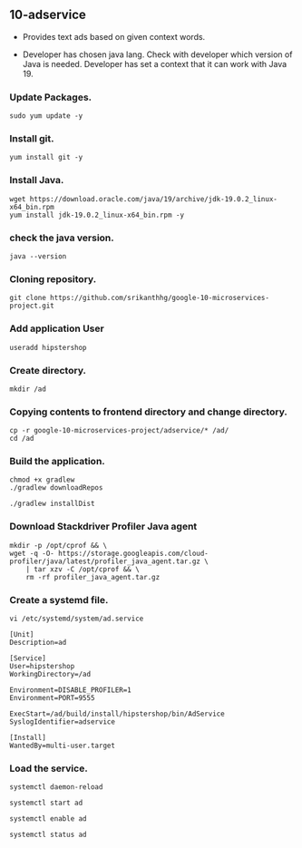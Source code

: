 ## 10-adservice

* Provides text ads based on given context words.

* Developer has chosen java lang. Check with developer which version of Java is needed. Developer has set a context that it can work with Java 19.

### Update Packages.
```
sudo yum update -y
```
### Install git.
```
yum install git -y
```

### Install Java.
```
wget https://download.oracle.com/java/19/archive/jdk-19.0.2_linux-x64_bin.rpm
yum install jdk-19.0.2_linux-x64_bin.rpm -y
```
### check the java version.
```
java --version
```
### Cloning repository.
```
git clone https://github.com/srikanthhg/google-10-microservices-project.git
```
### Add application User
```
useradd hipstershop
```
### Create directory.
```
mkdir /ad
```
### Copying contents to frontend directory and change directory.
```
cp -r google-10-microservices-project/adservice/* /ad/
cd /ad
```
### Build the application.
```
chmod +x gradlew
./gradlew downloadRepos

./gradlew installDist
```
###  Download Stackdriver Profiler Java agent
```
mkdir -p /opt/cprof && \
wget -q -O- https://storage.googleapis.com/cloud-profiler/java/latest/profiler_java_agent.tar.gz \
    | tar xzv -C /opt/cprof && \
    rm -rf profiler_java_agent.tar.gz
```
### Create a systemd file.
```
vi /etc/systemd/system/ad.service
```
```
[Unit]
Description=ad

[Service]
User=hipstershop
WorkingDirectory=/ad

Environment=DISABLE_PROFILER=1
Environment=PORT=9555

ExecStart=/ad/build/install/hipstershop/bin/AdService
SyslogIdentifier=adservice

[Install]
WantedBy=multi-user.target
```


### Load the service.
```
systemctl daemon-reload
```
```
systemctl start ad
```
```
systemctl enable ad
```
```
systemctl status ad
```